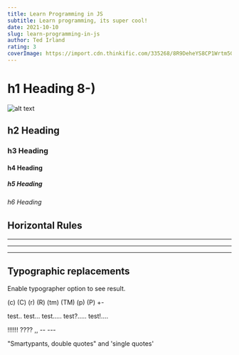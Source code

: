```yaml
---
title: Learn Programming in JS
subtitle: Learn programming, its super cool!
date: 2021-10-10
slug: learn-programming-in-js
author: Ted Irland
rating: 3
coverImage: https://import.cdn.thinkific.com/335268/8R9DeheYS8CP1Wrtm5Gk_javascript.jpg
---
```


# h1 Heading 8-)

![alt text](https://import.cdn.thinkific.com/335268/8R9DeheYS8CP1Wrtm5Gk_javascript.jpg 'Logo Title Text 1')

## h2 Heading

### h3 Heading

#### h4 Heading

##### h5 Heading

###### h6 Heading

## Horizontal Rules

---

---

---

## Typographic replacements

Enable typographer option to see result.

(c) (C) (r) (R) (tm) (TM) (p) (P) +-

test.. test... test..... test?..... test!....

!!!!!! ???? ,, -- ---

"Smartypants, double quotes" and 'single quotes'
